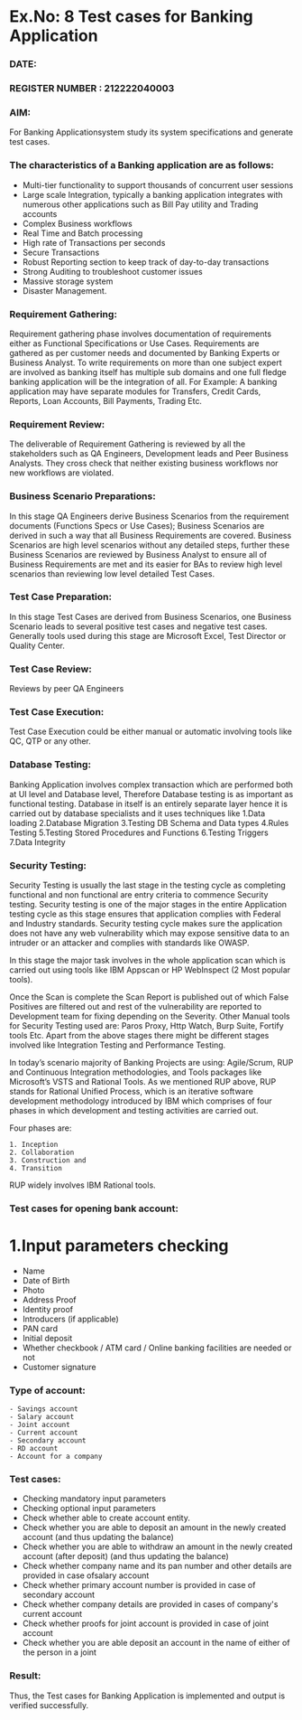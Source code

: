 # Ex.No: 8  Test cases for Banking Application

### DATE:                                                                            
### REGISTER NUMBER : 212222040003
### AIM: 
For Banking Applicationsystem study its system specifications and generate test cases.
### The characteristics of a Banking application are as follows: 
   
   - Multi-tier functionality to support thousands of concurrent user sessions
   - Large scale Integration, typically a banking application integrates with numerous other applications such as Bill Pay utility and Trading accounts
   - Complex Business workflows
   - Real Time and Batch processing
   - High rate of Transactions per seconds
   - Secure Transactions
   - Robust Reporting section to keep track of day-to-day transactions
   - Strong Auditing to troubleshoot customer issues
   - Massive storage system
   - Disaster Management.

### Requirement Gathering: 
Requirement gathering phase involves documentation of requirements either as Functional Specifications or Use Cases. Requirements are gathered as per customer needs and documented by Banking Experts or Business Analyst. To write requirements on more than one subject expert are involved as banking itself has multiple sub domains and one full fledge banking application will be the integration of all. For Example: A banking application may have separate modules for Transfers, Credit Cards, Reports, Loan Accounts, Bill Payments, Trading Etc.


### Requirement Review: 
The deliverable of Requirement Gathering is reviewed by all the stakeholders such as QA Engineers, Development leads and Peer Business Analysts. They cross check that neither existing business workflows nor new workflows are violated.


### Business Scenario Preparations: 
In this stage QA Engineers derive Business Scenarios from the requirement documents (Functions Specs or Use Cases); Business Scenarios are derived in such a way that all Business Requirements are covered. Business Scenarios are high level scenarios without any detailed steps, further these Business Scenarios are reviewed by Business Analyst to ensure all of Business Requirements are met and its easier for BAs to review high level scenarios than reviewing low level detailed Test Cases.




### Test Case Preparation: 
In this stage Test Cases are derived from Business Scenarios, one Business Scenario leads to several positive test cases and negative test cases. Generally tools used during this stage are Microsoft Excel, Test Director or Quality Center.

### Test Case Review: 
Reviews by peer QA Engineers

### Test Case Execution: 
Test Case Execution could be either manual or automatic involving tools like QC, QTP or any other.

### Database Testing: 
Banking Application involves complex transaction which are performed both at UI level and Database level, Therefore Database testing is as important as functional testing. Database in itself is an entirely separate layer hence it is carried out by database specialists and it uses techniques like
    1.Data loading
    2.Database Migration
    3.Testing DB Schema and Data types
    4.Rules Testing
    5.Testing Stored Procedures and Functions
    6.Testing Triggers
    7.Data Integrity


### Security Testing: 
 Security Testing is usually the last stage in the testing cycle as completing functional and non functional are entry criteria to commence Security testing. Security testing is one of the major stages in the entire Application testing cycle as this stage ensures that application complies with Federal and Industry standards. Security testing cycle makes sure the application does not have any web vulnerability which may expose sensitive data to an intruder or an attacker and complies with standards like OWASP.

In this stage the major task involves in the whole application scan which is carried out using tools like IBM Appscan or HP WebInspect (2 Most popular tools).

Once the Scan is complete the Scan Report is published out of which False Positives are filtered out and rest of the vulnerability are reported to Development team for fixing depending on the Severity. Other Manual tools for Security Testing used are: Paros Proxy, Http Watch, Burp Suite, Fortify tools Etc. Apart from the above stages there might be different stages involved like Integration Testing and Performance Testing.

In today’s scenario majority of Banking Projects are using: Agile/Scrum, RUP and Continuous Integration methodologies, and Tools packages like Microsoft’s VSTS and Rational Tools. As we mentioned RUP above, RUP stands for Rational Unified Process, which is an iterative software development methodology introduced by IBM which comprises of four phases in which development and testing activities are carried out.

Four phases are:
    
    1. Inception
    2. Collaboration
    3. Construction and
    4. Transition

RUP widely involves IBM Rational tools.


### Test cases for opening bank account:
# 1.Input parameters checking
   - Name
   - Date of Birth
   - Photo
   - Address Proof
   - Identity proof
   - Introducers (if applicable)
   - PAN card
   - Initial deposit
   - Whether checkbook / ATM card / Online banking facilities are needed or not
   - Customer signature 
 

### Type of account: 

    - Savings account
    - Salary account
    - Joint account
    - Current account
    - Secondary account
    - RD account
    - Account for a company

### Test cases: 
   - Checking mandatory input parameters
   - Checking optional input parameters
   - Check whether able to create account entity.
   - Check whether you are able to deposit an amount in the newly created account (and thus updating the balance)
   - Check whether you are able to withdraw an amount in the newly created account (after deposit)
     (and thus updating the balance)
   - Check whether company name and its pan number and other details are provided in case ofsalary
     account
   - Check whether primary account number is provided in case of secondary account
   - Check whether company details are provided in cases of company's current account
   - Check whether proofs for joint account is provided in case of joint account
   - Check whether you are able deposit an account in the name of either of the person in a joint



### Result:
Thus, the Test cases for Banking Application is implemented and output is verified successfully. 
